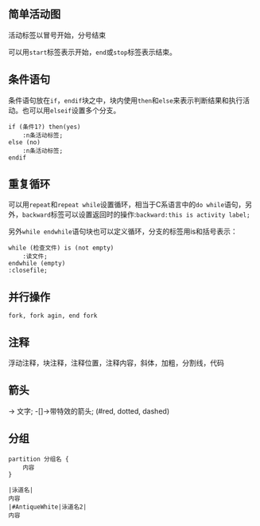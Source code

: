 ## 简单活动图

活动标签以冒号开始，分号结束

可以用`start`标签表示开始，`end`或`stop`标签表示结束。

## 条件语句

条件语句放在`if`，`endif`块之中，块内使用`then`和`else`来表示判断结果和执行活动。也可以用`elseif`设置多个分支。

```
if (条件1?) then(yes)
    :n条活动标签;
else (no)
    :n条活动标签;
endif
```

## 重复循环

可以用`repeat`和`repeat while`设置循环，相当于C系语言中的`do while`语句，另外，`backward`标签可以设置返回时的操作:`backward:this is activity label;`

另外`while endwhile`语句块也可以定义循环，分支的标签用is和括号表示：

```
while (检查文件) is (not empty)
    :读文件;
endwhile (empty)
:closefile;
```

## 并行操作

`fork, fork agin, end fork`

## 注释

浮动注释，块注释，注释位置，注释内容，斜体，加粗，分割线，代码

## 箭头

-> 文字;
-[]->带特效的箭头; (#red, dotted, dashed)

## 分组

```
partition 分组名 {
    内容
}

|泳道名|
内容
|#AntiqueWhite|泳道名2|
内容
```